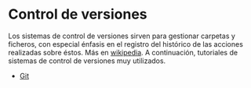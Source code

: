 # Control de versiones

Los sistemas de control de versiones sirven para gestionar carpetas y ficheros, con especial énfasis en el registro del histórico de las acciones realizadas sobre éstos. Más en [wikipedia](https://es.wikipedia.org/wiki/Control_de_versiones). A continuación, tutoriales de sistemas de control de versiones muy utilizados.

* [Git](git.md)
